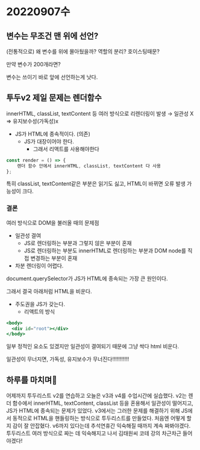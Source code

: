 # 20220907수

## 변수는 무조건 맨 위에 선언?

(전통적으로) 왜 변수를 위에 몰아뒀을까? 역할의 분리? 호이스팅때문?

만약 변수가 200개라면?

변수는 쓰이기 바로 앞에 선언하는게 낫다.

## 투두v2 제일 문제는 렌더함수

innerHTML, classList, textContent 등 여러 방식으로 리렌더링이 발생 → 일관성 X ⇒ 유지보수성(가독성)x

- JS가 HTML에 종속적이다. (의존)
  - JS가 대장이어야 한다.
    - 그래서 리액트를 사용해야한다

```jsx
const render = () => {
	렌더 함수 안에서 innerHTML, classList, textContent 다 사용
};
```

특히 classList, textContent같은 부분은 읽기도 싫고, HTML이 바뀌면 오류 발생 가능성이 크다.

### 결론

여러 방식으로 DOM을 불러올 때의 문제점

- 일관성 결여
  - JS로 렌더링하는 부분과 그렇지 않은 부분이 혼재
  - JS로 렌더링하는 부분도 innerHTML로 렌더링하는 부분과 DOM node를 직접 변경하는 부분이 혼재
- 차분 렌더링이 어렵다.

document.querySelector가 JS가 HTML에 종속되는 가장 큰 원인이다.

그래서 결국 아래처럼 HTML을 비운다.

- 주도권을 JS가 갖는다.
  - 리액트의 방식

```jsx
<body>
  <div id="root"></div>
</body>
```

일부 정적인 요소도 있겠지만 일관성이 결여되기 때문에 그냥 싹다 html 비운다.

일관성이 무너지면, 가독성, 유지보수가 무너진다!!!!!!!!!!!

## 하루를 마치며🤔

어제까지 투두리스트 v2를 연습하고 오늘은 v3과 v4를 수업시간에 실습했다. v2는 렌더 함수에서 innerHTML, textContent, classList 등을 혼용해서 일관성이 떨어지고, JS가 HTML에 종속되는 문제가 있었다. v3에서는 그러한 문제를 해결하기 위해 JS에서 동적으로 HTML을 핸들링하는 방식으로 투두리스트를 만들었다. 처음엔 어떻게 할지 감이 잘 안잡혔다. v6까지 있다는데 추석연휴간 익숙해질 때까지 계속 짜봐야겠다. 투두리스트 여러 방식으로 짜는 데 익숙해지고 나서 김태원씨 코테 강의 차근차근 들어야겠다!
